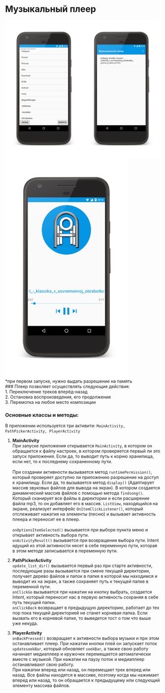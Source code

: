 # Музыкальный плеер
<img src = "https://github.com/frosty77088/music-player/blob/master/screenshots/imgonline-com-ua-2to1-nepo8L5YRBEDr.png" width = "800">
<img src = "https://github.com/frosty77088/music-player/blob/master/screenshots/Screenshot_20190520-001256_framed.png" width = "400"><br>
*при первом запуске, нужно выдать разрешение на память<br>
### Плеер позволяет осуществлять следующие действия:<br>
1. Переключение треков вперёд-назад<br>
2. Остановка воспроизведения, его продолжение<br>
3. Перемотка на любое место композиции<br>

### Основные классы и методы:
В приложении используется три активити: ```MainActivity, PathPickerActivity, PlayerActivity```<br>
1) <b>MainActivity</b><br>
При запуске приложения открывается ```MainActivity```, в котором он обращается к файлу настроек, в котором проверяется первый ли это запуск приложения. Если да, то выводит путь к корню хранилища, если нет, то к последнему сохраненному пути.<br><br>
При создании активности вызывается метод ```runtimePermission()```, который проверяет доступно ли приложению разрешение на доступ к хранилищу. Если да, то вызывается метод ```display()``` (Адаптирует массив звуковых файлов для вывода на экран). В котором создается динамический массив файлов с помощью метода ```findsong()```. Который сканирует все файлы в директории и если расширение файла mp3, то он добавляет его в массив. ```ListView```, находящийся на экране, реализует интерфейс ```OnItemClickListener()```, который отслеживает нажатия на элементы (песню) и вызывает активность плеера и переносит ее в плеер.<br><br>
```onOptionsItemSelected()``` вызывается при выборе пункта меню и открывает активность выбора пути.<br>
```onActivityResult()``` вызывается при возвращении выбора пути. Intent идущий из этой активности несет в себе переменную пути, которая в этом методе записывается в переменную пути.<br>

2) <b>PathPickerActivity</b><br>
```update_list_dir()``` вызывается первый раз при старте активности, последующие разы вызывается при смене текущей директории, получает дерево файлов и папок в папке в которой мы находимся и выводит их на экран, а также сохраняет путь к текущей папке в переменной пути.<br>
```onClickGo``` вызывается при нажатии на кнопку выбрать, создается Intent, который  переносит нас в первую активность сохраняя в себе путь текущей папки.<br>
```onClickBack``` возвращает в предыдущую директорию, работает до тех пор пока текущей директорией не станет корневая папка. Если вызвать его в корневой папке, то выведется тост о том что выше уже некуда.<br>

3) <b>PlayerActivity</b><br>
  ```onBackPressed()``` возвращает к активности выбора музыки и при этом останавливает плеер.
При нажатии кнопки плей он запускает поток ```updateseekBar```, который обновляет ```seekBar```, а также свою работу начинает медиаплеер и кружочек перемещается автоматически вместе с музыкой. При нажатии на паузу поток и медиаплеер останавливают свою работу.<br>
При нажатии вперед или назад, он перемещает трек вперед или назад. Все файлы находятся в массиве, поэтому когда мы нажимает вперед или назад, то он обращается к предыдущему или следующий элементу массива файлов.<br>


